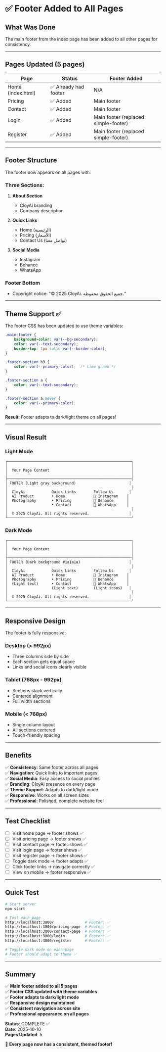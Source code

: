 # ✅ Footer Added to All Pages

## What Was Done

The main footer from the index page has been added to all other pages for consistency.

---

## Pages Updated (5 pages)

| Page | Status | Footer Added |
|------|--------|--------------|
| Home (index.html) | ✅ Already had footer | N/A |
| Pricing | ✅ Added | Main footer |
| Contact | ✅ Added | Main footer |
| Login | ✅ Added | Main footer (replaced simple-footer) |
| Register | ✅ Added | Main footer (replaced simple-footer) |

---

## Footer Structure

The footer now appears on all pages with:

### Three Sections:

1. **About Section**
   - CloyAi branding
   - Company description

2. **Quick Links**
   - Home (الرئيسية)
   - Pricing (الأسعار)
   - Contact Us (تواصل معنا)

3. **Social Media**
   - Instagram
   - Behance
   - WhatsApp

### Footer Bottom
- Copyright notice: "&copy; 2025 CloyAi. جميع الحقوق محفوظة."

---

## Theme Support ✅

The footer CSS has been updated to use theme variables:

```css
.main-footer {
    background-color: var(--bg-secondary);
    color: var(--text-secondary);
    border-top: 1px solid var(--border-color);
}

.footer-section h3 {
    color: var(--primary-color);  /* Lime green */
}

.footer-section a {
    color: var(--text-secondary);
}

.footer-section a:hover {
    color: var(--primary-color);
}
```

**Result**: Footer adapts to dark/light theme on all pages!

---

## Visual Result

### Light Mode
```
┌────────────────────────────────────────────────────────┐
│                                                        │
│  Your Page Content                                     │
│                                                        │
├────────────────────────────────────────────────────────┤
│ FOOTER (Light gray background)                        │
│                                                        │
│  CloyAi            Quick Links        Follow Us       │
│  AI Product        • Home             🔗 Instagram    │
│  Photography       • Pricing          🔗 Behance      │
│                    • Contact          🔗 WhatsApp     │
│                                                        │
│  © 2025 CloyAi. All rights reserved.                  │
└────────────────────────────────────────────────────────┘
```

### Dark Mode
```
┌────────────────────────────────────────────────────────┐
│                                                        │
│  Your Page Content                                     │
│                                                        │
├────────────────────────────────────────────────────────┤
│ FOOTER (Dark background #1a1a1a)                      │
│                                                        │
│  CloyAi            Quick Links        Follow Us       │
│  AI Product        • Home             🔗 Instagram    │
│  Photography       • Pricing          🔗 Behance      │
│  (Light text)      • Contact          🔗 WhatsApp     │
│                    (Light text)       (Light icons)   │
│                                                        │
│  © 2025 CloyAi. All rights reserved.                  │
└────────────────────────────────────────────────────────┘
```

---

## Responsive Design

The footer is fully responsive:

### Desktop (> 992px)
- Three columns side by side
- Each section gets equal space
- Links and social icons clearly visible

### Tablet (768px - 992px)
- Sections stack vertically
- Centered alignment
- Full width sections

### Mobile (< 768px)
- Single column layout
- All sections centered
- Touch-friendly spacing

---

## Benefits

✅ **Consistency**: Same footer across all pages  
✅ **Navigation**: Quick links to important pages  
✅ **Social Media**: Easy access to social profiles  
✅ **Branding**: CloyAi presence on every page  
✅ **Theme Support**: Adapts to dark/light mode  
✅ **Responsive**: Works on all screen sizes  
✅ **Professional**: Polished, complete website feel  

---

## Test Checklist

- [ ] Visit home page → footer shows ✅
- [ ] Visit pricing page → footer shows ✅
- [ ] Visit contact page → footer shows ✅
- [ ] Visit login page → footer shows ✅
- [ ] Visit register page → footer shows ✅
- [ ] Toggle dark mode → footer adapts ✅
- [ ] Click footer links → navigate correctly ✅
- [ ] View on mobile → footer responsive ✅

---

## Quick Test

```bash
# Start server
npm start

# Test each page
http://localhost:3000/              # Footer: ✅
http://localhost:3000/pricing-page  # Footer: ✅
http://localhost:3000/contact-page  # Footer: ✅
http://localhost:3000/login         # Footer: ✅
http://localhost:3000/register      # Footer: ✅

# Toggle dark mode on each page
# Footer should adapt to theme ✅
```

---

## Summary

✅ **Main footer added to all 5 pages**  
✅ **Footer CSS updated with theme variables**  
✅ **Footer adapts to dark/light mode**  
✅ **Responsive design maintained**  
✅ **Consistent navigation across site**  
✅ **Professional appearance on all pages**  

**Status**: COMPLETE ✅  
**Date**: 2025-10-10  
**Pages Updated**: 5  

🎉 **Every page now has a consistent, themed footer!**
